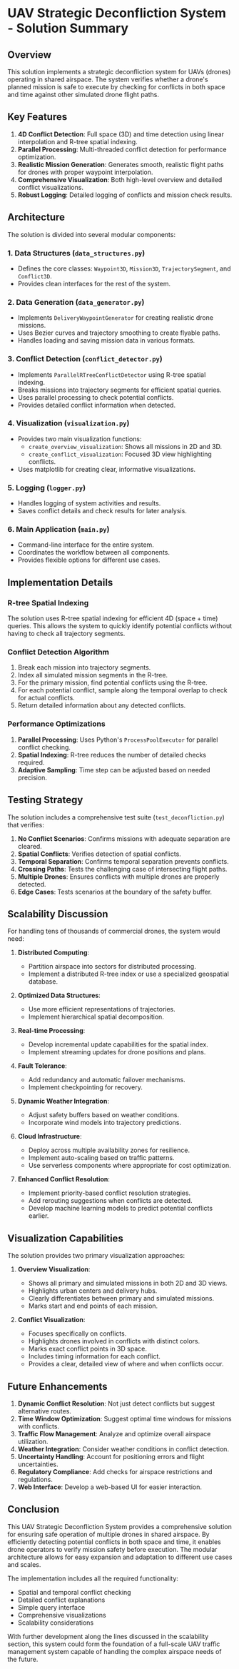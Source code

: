 # UAV Strategic Deconfliction System - Solution Summary

## Overview

This solution implements a strategic deconfliction system for UAVs (drones) operating in shared airspace. The system verifies whether a drone's planned mission is safe to execute by checking for conflicts in both space and time against other simulated drone flight paths.

## Key Features

1. **4D Conflict Detection**: Full space (3D) and time detection using linear interpolation and R-tree spatial indexing.
2. **Parallel Processing**: Multi-threaded conflict detection for performance optimization.
3. **Realistic Mission Generation**: Generates smooth, realistic flight paths for drones with proper waypoint interpolation.
4. **Comprehensive Visualization**: Both high-level overview and detailed conflict visualizations.
5. **Robust Logging**: Detailed logging of conflicts and mission check results.

## Architecture

The solution is divided into several modular components:

### 1. Data Structures (`data_structures.py`)
- Defines the core classes: `Waypoint3D`, `Mission3D`, `TrajectorySegment`, and `Conflict3D`.
- Provides clean interfaces for the rest of the system.

### 2. Data Generation (`data_generator.py`)
- Implements `DeliveryWaypointGenerator` for creating realistic drone missions.
- Uses Bezier curves and trajectory smoothing to create flyable paths.
- Handles loading and saving mission data in various formats.

### 3. Conflict Detection (`conflict_detector.py`)
- Implements `ParallelRTreeConflictDetector` using R-tree spatial indexing.
- Breaks missions into trajectory segments for efficient spatial queries.
- Uses parallel processing to check potential conflicts.
- Provides detailed conflict information when detected.

### 4. Visualization (`visualization.py`)
- Provides two main visualization functions:
  - `create_overview_visualization`: Shows all missions in 2D and 3D.
  - `create_conflict_visualization`: Focused 3D view highlighting conflicts.
- Uses matplotlib for creating clear, informative visualizations.

### 5. Logging (`logger.py`)
- Handles logging of system activities and results.
- Saves conflict details and check results for later analysis.

### 6. Main Application (`main.py`)
- Command-line interface for the entire system.
- Coordinates the workflow between all components.
- Provides flexible options for different use cases.

## Implementation Details

### R-tree Spatial Indexing

The solution uses R-tree spatial indexing for efficient 4D (space + time) queries. This allows the system to quickly identify potential conflicts without having to check all trajectory segments.

### Conflict Detection Algorithm

1. Break each mission into trajectory segments.
2. Index all simulated mission segments in the R-tree.
3. For the primary mission, find potential conflicts using the R-tree.
4. For each potential conflict, sample along the temporal overlap to check for actual conflicts.
5. Return detailed information about any detected conflicts.

### Performance Optimizations

1. **Parallel Processing**: Uses Python's `ProcessPoolExecutor` for parallel conflict checking.
2. **Spatial Indexing**: R-tree reduces the number of detailed checks required.
3. **Adaptive Sampling**: Time step can be adjusted based on needed precision.

## Testing Strategy

The solution includes a comprehensive test suite (`test_deconfliction.py`) that verifies:

1. **No Conflict Scenarios**: Confirms missions with adequate separation are cleared.
2. **Spatial Conflicts**: Verifies detection of spatial conflicts.
3. **Temporal Separation**: Confirms temporal separation prevents conflicts.
4. **Crossing Paths**: Tests the challenging case of intersecting flight paths.
5. **Multiple Drones**: Ensures conflicts with multiple drones are properly detected.
6. **Edge Cases**: Tests scenarios at the boundary of the safety buffer.

## Scalability Discussion

For handling tens of thousands of commercial drones, the system would need:

1. **Distributed Computing**:
   - Partition airspace into sectors for distributed processing.
   - Implement a distributed R-tree index or use a specialized geospatial database.

2. **Optimized Data Structures**:
   - Use more efficient representations of trajectories.
   - Implement hierarchical spatial decomposition.

3. **Real-time Processing**:
   - Develop incremental update capabilities for the spatial index.
   - Implement streaming updates for drone positions and plans.

4. **Fault Tolerance**:
   - Add redundancy and automatic failover mechanisms.
   - Implement checkpointing for recovery.

5. **Dynamic Weather Integration**:
   - Adjust safety buffers based on weather conditions.
   - Incorporate wind models into trajectory predictions.

6. **Cloud Infrastructure**:
   - Deploy across multiple availability zones for resilience.
   - Implement auto-scaling based on traffic patterns.
   - Use serverless components where appropriate for cost optimization.

7. **Enhanced Conflict Resolution**:
   - Implement priority-based conflict resolution strategies.
   - Add rerouting suggestions when conflicts are detected.
   - Develop machine learning models to predict potential conflicts earlier.

## Visualization Capabilities

The solution provides two primary visualization approaches:

1. **Overview Visualization**:
   - Shows all primary and simulated missions in both 2D and 3D views.
   - Highlights urban centers and delivery hubs.
   - Clearly differentiates between primary and simulated missions.
   - Marks start and end points of each mission.

2. **Conflict Visualization**:
   - Focuses specifically on conflicts.
   - Highlights drones involved in conflicts with distinct colors.
   - Marks exact conflict points in 3D space.
   - Includes timing information for each conflict.
   - Provides a clear, detailed view of where and when conflicts occur.

## Future Enhancements

1. **Dynamic Conflict Resolution**: Not just detect conflicts but suggest alternative routes.
2. **Time Window Optimization**: Suggest optimal time windows for missions with conflicts.
3. **Traffic Flow Management**: Analyze and optimize overall airspace utilization.
4. **Weather Integration**: Consider weather conditions in conflict detection.
5. **Uncertainty Handling**: Account for positioning errors and flight uncertainties.
6. **Regulatory Compliance**: Add checks for airspace restrictions and regulations.
7. **Web Interface**: Develop a web-based UI for easier interaction.

## Conclusion

This UAV Strategic Deconfliction System provides a comprehensive solution for ensuring safe operation of multiple drones in shared airspace. By efficiently detecting potential conflicts in both space and time, it enables drone operators to verify mission safety before execution. The modular architecture allows for easy expansion and adaptation to different use cases and scales.

The implementation includes all the required functionality:
- Spatial and temporal conflict checking
- Detailed conflict explanations
- Simple query interface
- Comprehensive visualizations
- Scalability considerations

With further development along the lines discussed in the scalability section, this system could form the foundation of a full-scale UAV traffic management system capable of handling the complex airspace needs of the future.